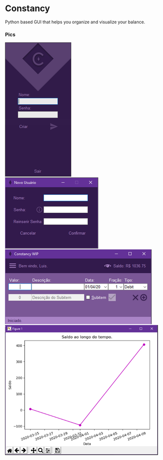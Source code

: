 # Constancy
Python based GUI that helps you organize and visualize your balance.

### Pics
![Início](https://github.com/crimson-luis/Constancy/blob/master/images/init_pic.png)
![Criar](https://github.com/crimson-luis/Constancy/blob/master/images/create_pic.png)
![Final](https://github.com/crimson-luis/Constancy/blob/master/images/end_pic.png)
![Gráfico](https://github.com/crimson-luis/Constancy/blob/master/images/graph_pic.png)
